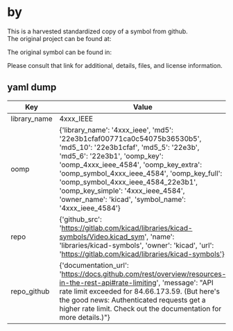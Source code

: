 #  by   
This is a harvested standardized copy of a symbol from github.  
The original project can be found at:  
  
The original symbol can be found in:

Please consult that link for additional, details, files, and license information.  
## yaml dump  
| Key | Value |  
| --- | --- |  
| library_name | 4xxx_IEEE |  
| oomp | {'library_name': '4xxx_ieee', 'md5': '22e3b1cfaf00771ca0c54075b36530b5', 'md5_10': '22e3b1cfaf', 'md5_5': '22e3b', 'md5_6': '22e3b1', 'oomp_key': 'oomp_4xxx_ieee_4584', 'oomp_key_extra': 'oomp_symbol_4xxx_ieee_4584', 'oomp_key_full': 'oomp_symbol_4xxx_ieee_4584_22e3b1', 'oomp_key_simple': '4xxx_ieee_4584', 'owner_name': 'kicad', 'symbol_name': '4xxx_ieee_4584'} |  
| repo | {'github_src': 'https://gitlab.com/kicad/libraries/kicad-symbols/Video.kicad_sym', 'name': 'libraries/kicad-symbols', 'owner': 'kicad', 'url': 'https://gitlab.com/kicad/libraries/kicad-symbols'} |  
| repo_github | {'documentation_url': 'https://docs.github.com/rest/overview/resources-in-the-rest-api#rate-limiting', 'message': "API rate limit exceeded for 84.66.173.59. (But here's the good news: Authenticated requests get a higher rate limit. Check out the documentation for more details.)"} |  

